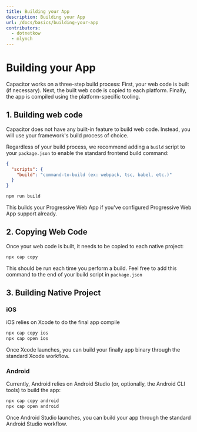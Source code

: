 ```yaml
---
title: Building your App 
description: Building your App
url: /docs/basics/building-your-app
contributors:
  - dotnetkow
  - mlynch
---
```


# Building your App

Capacitor works on a three-step build process: First, your web code is built (if necessary). Next, the built web code is copied to each platform. Finally, the app is compiled using the platform-specific tooling.

## 1. Building web code

Capacitor does not have any built-in feature to build web code. Instead, you will use your framework's build process of choice.

Regardless of your build process, we recommend adding a `build` script to your `package.json` to enable the standard frontend
build command:

```json
{
  "scripts": {
    "build": "command-to-build (ex: webpack, tsc, babel, etc.)"
  }
}
```


```bash
npm run build
```

This builds your Progressive Web App if you've configured <stencil-route-link url="/docs/basics/progressive-web-app">Progressive Web App</stencil-route-link> support already.

## 2. Copying Web Code

Once your web code is built, it needs to be copied to each native project:

```bash
npx cap copy
```

This should be run each time you perform a build. Feel free to add this command to the end of your build script in `package.json`

## 3. Building Native Project

### iOS

iOS relies on Xcode to do the final app compile

```bash
npx cap copy ios
npx cap open ios
```

Once Xcode launches, you can build your finally app binary through the standard Xcode workflow.

### Android

Currently, Android relies on Android Studio (or, optionally, the Android CLI tools) to build the app:

```bash
npx cap copy android
npx cap open android
```

Once Android Studio launches, you can build your app through the standard Android Studio workflow.
